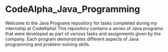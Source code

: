# CodeAlpha_Java_Programming
Welcome to the Java Programs repository for tasks completed during my internship at CodeAlpha! This repository contains a series of Java programs that were developed as part of various tasks and assignments given by the company. Each program demonstrates different aspects of Java programming and problem-solving skills.
